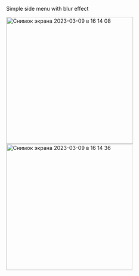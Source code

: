 Simple side menu with blur effect

<img width="340" alt="Снимок экрана 2023-03-09 в 16 14 08" src="https://user-images.githubusercontent.com/109769898/224034357-cdaf4c07-1ac9-4fa5-aee3-f9dae32fa6e8.png"> <img width="338" alt="Снимок экрана 2023-03-09 в 16 14 36" src="https://user-images.githubusercontent.com/109769898/224034574-fa0619e6-7354-4477-bd80-583dabff02ab.png">

